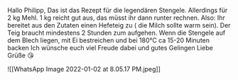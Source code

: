 Hallo Philipp,
Das ist das Rezept für die legendären Stengele. Allerdings für 2 kg Mehl. 1 kg reicht gut aus, das müsst ihr dann runter rechnen.
Also:
Ihr bereitet aus den Zutaten einen Hefeteig zu ( die Milch sollte warm sein). Der Teig braucht mindestens 2 Stunden zum aufgehen. Wenn die Stengele auf dem Blech liegen, mit Ei bestreichen und bei 180°C ca 15-20 Minuten backen 
Ich wünsche euch viel Freude dabei und gutes Gelingen 
Liebe Grüße 😘


![[WhatsApp Image 2022-01-02 at 8.05.17 PM.jpeg]]